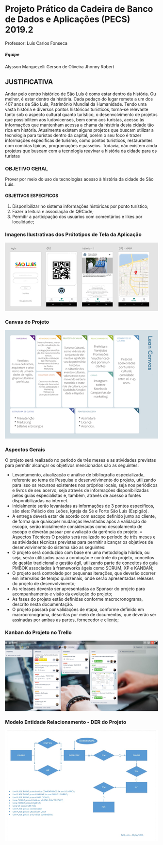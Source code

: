 # Projeto Prático da Cadeira de Banco de Dados e Aplicações (PECS) 2019.2
Professor: Luís Carlos Fonseca
##### Equipe
Alysson Marquezelli
Gerson de Oliveira
Jhonny Robert


## JUSTIFICATIVA
Andar pelo centro histórico de São Luís é como estar dentro da história. Ou melhor, é estar dentro da história. Cada pedaço do lugar remete a um dos 407 anos de São Luís, Patrimônio Mundial da Humanidade. 
Tendo uma vasta história e diversos pontos históricos turísticos, torna-se relevante tanto sob o aspecto cultural quanto turístico, o desenvolvimento de projetos que possibilitem aos ludovicenses, bem como aos turistas, acesso às informações que mantenham acessa a chama da história desta cidade tão rica em história. 
Atualmente existem alguns projetos que buscam utilizar a tecnologia para turistas dentro da capital, porém o seu foco é trazer informações especificas de turismo, como pontos turísticos, restaurantes com comidas típicas, programações e passeios. Todavia, não existem ainda projetos que buscam com a tecnologia reavivar a história da cidade para os turistas


### OBJETIVO GERAL
Prover por meio do uso de tecnologias acesso à história da cidade de São Luís.
#### OBJETIVOS ESPECIFICOS
1.	Disponibilizar no sistema informações históricas por ponto turístico;
2.	Fazer a leitura e associação de QRCode;
3.	Permitir a participação dos usuários com comentários e likes por localidade;


### Imagens Ilustrativas dos Prótotipos de Tela da Aplicação
![imagem da tela](https://github.com/jhonnyrobert/ProjetoTurismoUema/blob/master/Prototiopo.jpg)


### Canvas do Projeto
![imagem da tela](https://github.com/jhonnyrobert/ProjetoTurismoUema/blob/master/Lean%20Canvas.jpg)

### Aspectos Gerais
O projeto será realizado no período de três meses e as atividades previstas para permitir alcançar os objetivos mencionados são as seguintes:
- Levantamento, atualização e análise de bibliografia especializada, referente ao tema de
Pesquisa e desenvolvimento do projeto, utilizando para isso os recursos existentes nos próprios locais, seja nos periódicos e livros de seu acervo, seja através de informações disponibilizadas pelos guias especialistas e, também, através de acesso a fontes disponibilizadas na internet.
- Inicialmente serão levantadas as informações de 3 pontos específicos, são eles: Palácio dos Leões, Igreja da Sé e Forte São Luís (Espigão).
- A entrega deverá estar de acordo com escopo definido junto ao cliente, de forma que quaisquer mudanças levantadas após a validação do escopo, serão inicialmente consideradas como descolamento de escopo e deverão passar por avaliação da gerência do projeto.
•	Aspectos Técnicos
O projeto será realizado no período de três meses e as atividades técnicas previstas para permitir alcançar os objetivos de desenvolvimento do sistema são as seguintes:
- O projeto será conduzido com base em uma metodologia híbrida, ou seja, serão utilizados para a condução e controle do projeto, conceitos de gestão tradicional e gestão ágil, utilizando parte de conceitos do guia PMBOK associados à frameworks ágeis como SCRUM, XP e KANBAN;
- O projeto será controlado por pequenas iterações, que deverão ocorrer em intervalos de tempo quinzenais, onde serão apresentadas releases do projeto de desenvolvimento;
- As releases deverão ser apresentadas ao Sponsor do projeto para acompanhamento e visão da evolução do projeto;
- As fases do projeto estão definidas conforme macrocronograma, descrito nesta documentação.
- O projeto passará por validações de etapa, conforme definido em macrocronograma, descritas por meio de documentos, que deverão ser assinadas por ambas as partes, fornecedor e cliente;

### Kanban do Projeto no Trello
![imagem da tela](https://github.com/jhonnyrobert/ProjetoTurismoUema/blob/master/trello.jpg)

### Modelo Entidade Relacionamento - DER do Projeto 
![imagem da tela](https://github.com/jhonnyrobert/ProjetoTurismoUema/blob/master/DER.jpeg)

